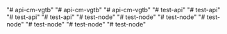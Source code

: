 "# api-cm-vgtb" 
"# api-cm-vgtb" 
"# api-cm-vgtb" 
"# test-api" 
"# test-api" 
"# test-api" 
"# test-api" 
"# test-node" 
"# test-node" 
"# test-node" 
"# test-node" 
"# test-node" 
"# test-node" 
"# test-node" 
